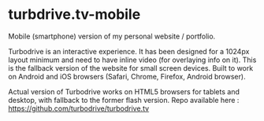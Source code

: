 turbdrive.tv-mobile
===================

Mobile (smartphone) version of my personal website / portfolio.

Turbodrive is an interactive experience. It has been designed for a 1024px layout minimum and need to have inline video (for overlaying info on it). This is the fallback version of the website for small screen devices.
Built to work on Android and iOS browsers (Safari, Chrome, Firefox, Android browser).

Actual version of Turbodrive works on HTML5 browsers for tablets and desktop, with fallback to the former flash version. Repo available here : <a href="https://github.com/turbodrive/turbodrive.tv">https://github.com/turbodrive/turbodrive.tv</a>
